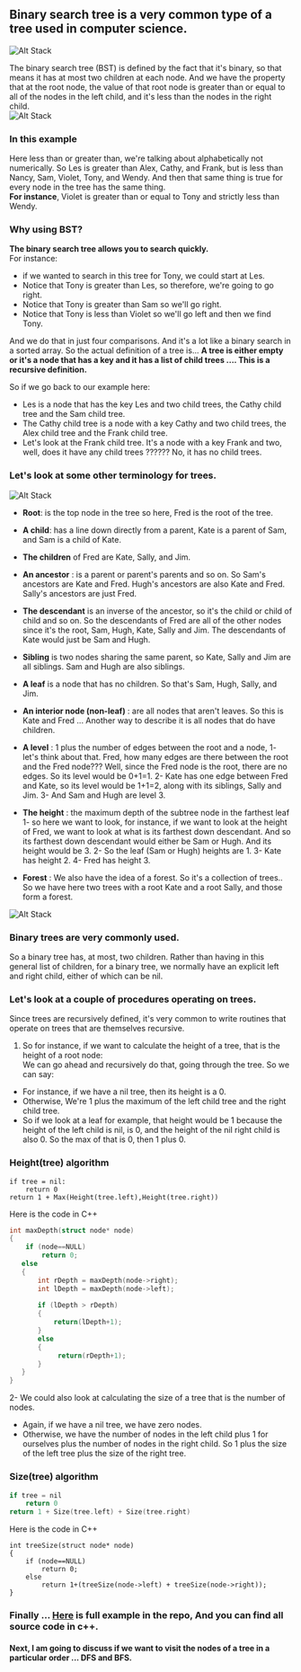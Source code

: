 
## Binary search tree is a very common type of a tree used in computer science. 
![Alt Stack](https://i.imgur.com/Po3en7B.png "trees 1")

The binary search tree (BST) is defined by the fact that it's binary, so that means it has at most two children at each node. And we have the property that at the root node, the value of that root node is greater than or equal to all of the nodes in the left child, and it's less than the nodes in the right child.  
 ![Alt Stack](https://i.imgur.com/Iac1ASO.jpg "example")


### In this example
Here less than or greater than, we're talking about alphabetically not numerically. So Les is greater than Alex, Cathy, and Frank, but is less than Nancy, Sam, Violet, Tony, and Wendy. And then that same thing is true for every node in the tree has the same thing.  
**For instance**, Violet is greater than or equal to Tony and strictly less than Wendy.  

### Why using BST?
**The binary search tree allows you to search quickly.**  
For instance:  
* if we wanted to search in this tree for Tony, we could start at Les. 
* Notice that Tony is greater than Les, so therefore, we're going to go right.
* Notice that Tony is greater than Sam so we'll go right. 
* Notice that Tony is less than Violet so we'll go left and then we find Tony. 

And we do that in just four comparisons. And it's a lot like a binary search in a sorted array. So the actual definition of a tree is...
**A tree is either empty or it's a node that has a key and it has a list of child trees .... This is a recursive definition.**

So if we go back to our example here:
* Les is a node that has the key Les and two child trees, the Cathy child tree and the Sam child tree. 
* The Cathy child tree is a node with a key Cathy and two child trees, the Alex child tree and the Frank child tree. 
* Let's look at the Frank child tree. It's a node with a key Frank and two, well, does it have any child trees ?????? No, it has no child trees. 

### Let's look at some other terminology for trees.
![Alt Stack](https://i.imgur.com/I07SBz8.png "example")
 
* **Root**: is the top node in the tree so here, Fred is the root of the tree.
* **A child**: has a line down directly from a parent, Kate is a parent of Sam, and Sam is a child of Kate. 
* **The children** of Fred are Kate, Sally, and Jim.
* **An ancestor** : is a parent or parent's parents and so on. So Sam's ancestors are Kate and Fred. Hugh's ancestors are also Kate and Fred. Sally's ancestors are just Fred. 
* **The descendant** is an inverse of the ancestor, so it's the child or child of child and so on. So the descendants of Fred are all of the other nodes since it's the root, Sam, Hugh, Kate, Sally and Jim. The descendants of Kate would just be Sam and Hugh. 
* **Sibling** is two nodes sharing the same parent, so Kate, Sally and Jim are all siblings. Sam and Hugh are also siblings. 
* **A leaf** is a node that has no children. So that's Sam, Hugh, Sally, and Jim. 
* **An interior node (non-leaf)** : are all nodes that aren't leaves. So this is Kate and Fred ... Another way to describe it is all nodes that do have children. 

* **A level** : 1 plus the number of edges between the root and a node, 
1- let's think about that. Fred, how many edges are there between the root and the Fred node??? Well, since the Fred node is the root, there are no edges. So its level would be 0+1=1. 
2- Kate has one edge between Fred and Kate, so its level would be 1+1=2, along with its siblings, Sally and Jim. 
3- And Sam and Hugh are level 3.

* **The height** : the maximum depth of the subtree node in the farthest leaf
1- so here we want to look, for instance, if we want to look at the height of Fred, we want to look at what is its farthest down descendant. 
And so its farthest down descendant would either be Sam or Hugh. 
And its height would be 3. 
2- So the leaf (Sam or Hugh) heights are 1. 
3- Kate has height 2. 
4- Fred has height 3. 

* **Forest** : We also have the idea of a forest. So it's a collection of trees.. So we have here two trees with a root Kate and a root Sally, and those form a forest.
 
![Alt Stack](https://i.imgur.com/q6aBy6l.png "Forest")


### Binary trees are very commonly used. 
So a binary tree has, at most, two children. Rather than having in this general list of children, for a binary tree, we normally have an explicit left and right child, either of which can be nil.  

### Let's look at a couple of procedures operating on trees. 
Since trees are recursively defined, it's very common to write routines that operate on trees that are themselves recursive.  
1. So for instance, if we want to calculate the height of a tree, that is the height of a root node:  
We can go ahead and recursively do that, going through the tree. So we can say:  
* For instance, if we have a nil tree, then its height is a 0. 
* Otherwise, We're 1 plus the maximum of the left child tree and the right child tree. 
* So if we look at a leaf for example, that height would be 1 because the height of the left child is nil, is 0, and the height of the nil right child is also 0. 
So the max of that is 0, then 1 plus 0. 

### Height(tree) algorithm
```
if tree = nil:
    return 0
return 1 + Max(Height(tree.left),Height(tree.right))
```
Here is the code in C++
```c++
int maxDepth(struct node* node)
{
    if (node==NULL)
        return 0;
   else
   {
       int rDepth = maxDepth(node->right);
       int lDepth = maxDepth(node->left);
       
       if (lDepth > rDepth)
       {
           return(lDepth+1);
       }
       else
       {
            return(rDepth+1);
       }
   }
}
```

2- We could also look at calculating the size of a tree that is the number of nodes. 
* Again, if we have a nil tree, we have zero nodes. 
* Otherwise, we have the number of nodes in the left child plus 1 for ourselves plus the number of nodes in the right child. So 1 plus the size of the left tree plus the size of the right tree.

### Size(tree) algorithm
```c++
if tree = nil
    return 0
return 1 + Size(tree.left) + Size(tree.right)
```
Here is the code in C++
```
int treeSize(struct node* node)
{
    if (node==NULL)
        return 0;
    else
        return 1+(treeSize(node->left) + treeSize(node->right));
}
```
### Finally … [Here](https://github.com/mohamedkhaledyousef/Crash-courses/blob/master/Trees/height-size-tree.cpp) is full example in the repo, And you can find all source code in c++.

#### Next, I am going to discuss if we want to visit the nodes of a tree in a particular order ... DFS and BFS.


